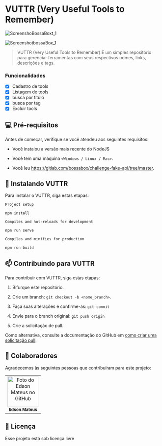 # VUTTR (Very Useful Tools to Remember)

<!---Esses são exemplos. Veja https://shields.io para outras pessoas ou para personalizar este conjunto de escudos. Você pode querer incluir dependências, status do projeto e informações de licença aqui--->


![ScreenshoBossaBoxt_1](https://user-images.githubusercontent.com/57047448/105052393-980efc80-5a4e-11eb-96d5-59301d3fbe19.png)

![ScreenshotbossaBox_1](https://user-images.githubusercontent.com/57047448/105052605-d60c2080-5a4e-11eb-96c1-ecd9c3e7a076.png)


> VUTTR (Very Useful Tools to Remember).E um simples repositório para gerenciar ferramentas com seus respectivos nomes, links, descrições e tags.

### Funcionalidades

- [x] Cadastro de tools
- [x] Listagem de tools
- [x] busca por titulo
- [x] busca por tag 
- [x] Excluir  tools

## 💻 Pré-requisitos

Antes de começar, verifique se você atendeu aos seguintes requisitos:

* Você instalou a versão mais recente do NodeJS 

* Você tem uma máquina `<Windows / Linux / Mac>`.

* Você leu https://gitlab.com/bossabox/challenge-fake-api/tree/master.

## 🚀 Instalando VUTTR

Para instalar o VUTTR, siga estas etapas:


```
Project setup

npm install

Compiles and hot-reloads for development

npm run serve

Compiles and minifies for production

npm run build

```

## 📫 Contribuindo para VUTTR
<!---Se o seu README for longo ou se você tiver algum processo ou etapas específicas que deseja que os contribuidores sigam, considere a criação de um arquivo CONTRIBUTING.md separado--->
Para contribuir com VUTTR, siga estas etapas:

1. Bifurque este repositório.
2. Crie um branch: `git checkout -b <nome_branch>`.

3. Faça suas alterações e confirme-as: `git commit`

4. Envie para o branch original: `git push origin` 

5. Crie a solicitação de pull.

Como alternativa, consulte a documentação do GitHub em [como criar uma solicitação pull](https://help.github.com/en/github/collaborating-with-issues-and-pull-requests/creating-a-pull-request).

## 🤝 Colaboradores

Agradecemos às seguintes pessoas que contribuíram para este projeto:

<table>
  <tr>
    <td align="center">
      <a href="https://github.com/EdsonMateus1">
        <img src="https://avatars3.githubusercontent.com/u/57047448?s=400&u=6ef877f8c27a228c7b1cafb860cf12cbdff27329&v=4" width="100px;" alt="Foto do Edson Mateus no GitHub"/><br>
        <sub>
          <b>Edson Mateus</b>
        </sub>
      </a>
    </td>
  </tr>
</table>




## 📝 Licença

Esse projeto está sob licença livre

